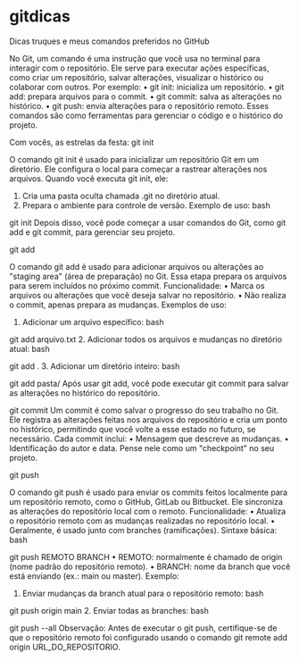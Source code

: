 # gitdicas

Dicas truques e meus comandos preferidos no GitHub

No Git, um comando é uma instrução que você usa no terminal para interagir com o repositório. Ele serve para executar ações específicas, como criar um repositório, salvar alterações, visualizar o histórico ou colaborar com outros.
Por exemplo:
•	git init: inicializa um repositório.
•	git add: prepara arquivos para o commit.
•	git commit: salva as alterações no histórico.
•	git push: envia alterações para o repositório remoto.
Esses comandos são como ferramentas para gerenciar o código e o histórico do projeto.


Com vocês, as estrelas da festa:
git init

O comando git init é usado para inicializar um repositório Git em um diretório. Ele configura o local para começar a rastrear alterações nos arquivos.
Quando você executa git init, ele:
1.	Cria uma pasta oculta chamada .git no diretório atual.
2.	Prepara o ambiente para controle de versão.
Exemplo de uso:
bash

git init
Depois disso, você pode começar a usar comandos do Git, como git add e git commit, para gerenciar seu projeto.


git add

O comando git add é usado para adicionar arquivos ou alterações ao "staging area" (área de preparação) no Git. Essa etapa prepara os arquivos para serem incluídos no próximo commit.
Funcionalidade:
•	Marca os arquivos ou alterações que você deseja salvar no repositório.
•	Não realiza o commit, apenas prepara as mudanças.
Exemplos de uso:
1.	Adicionar um arquivo específico:
bash

git add arquivo.txt
2.	Adicionar todos os arquivos e mudanças no diretório atual:
bash

git add .
3.	Adicionar um diretório inteiro:
bash

git add pasta/
Após usar git add, você pode executar git commit para salvar as alterações no histórico do repositório.


git commit
Um commit é como salvar o progresso do seu trabalho no Git. Ele registra as alterações feitas nos arquivos do repositório e cria um ponto no histórico, permitindo que você volte a esse estado no futuro, se necessário.
Cada commit inclui:
•	Mensagem que descreve as mudanças.
•	Identificação do autor e data.
Pense nele como um "checkpoint" no seu projeto.

git push

O comando git push é usado para enviar os commits feitos localmente para um repositório remoto, como o GitHub, GitLab ou Bitbucket. Ele sincroniza as alterações do repositório local com o remoto.
Funcionalidade:
•	Atualiza o repositório remoto com as mudanças realizadas no repositório local.
•	Geralmente, é usado junto com branches (ramificações).
Sintaxe básica:
bash

git push REMOTO BRANCH
•	REMOTO: normalmente é chamado de origin (nome padrão do repositório remoto).
•	BRANCH: nome da branch que você está enviando (ex.: main ou master).
Exemplo:
1.	Enviar mudanças da branch atual para o repositório remoto:
bash

git push origin main
2.	Enviar todas as branches:
bash

git push --all
Observação: Antes de executar o git push, certifique-se de que o repositório remoto foi configurado usando o comando git remote add origin URL_DO_REPOSITORIO.

